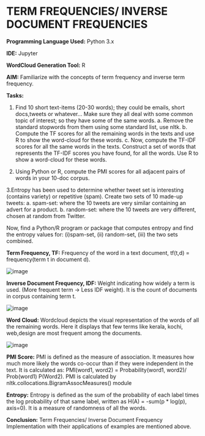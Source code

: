 # TERM FREQUENCIES/ INVERSE DOCUMENT FREQUENCIES

**Programming Language Used:** Python 3.x

**IDE:** Jupyter

**WordCloud Generation Tool:** R 

**AIM:** Familiarize with the concepts of term frequency and inverse term frequency.

**Tasks:**
1. Find 10 short text-items (20-30 words); they could be emails, short docs,tweets or whatever… Make
sure they all deal with some common topic of interest; so they have some of the same words.
  a. Remove the standard stopwords from them using some standard list, use nltk.
  b. Compute the TF scores for all the remaining words in the texts and use R to show the word-cloud for
these words.
  c. Now, compute the TF-IDF scores for all the same words in the texts. Construct a set of words that
represents the TF-IDF scores you have found, for all the words. Use R to show a word-cloud for these words.

2. Using Python or R, compute the PMI scores for all adjacent pairs of words in your 10-doc corpus.

3.Entropy has been used to determine whether tweet set is interesting (contains variety) or repetitive
(spam). Create two sets of 10 made-up tweets:
  a. spam-set: where the 10 tweets are very similar containing an advert for a product.
  b. random-set: where the 10 tweets are very different, chosen at random from Twitter.

Now, find a Python/R program or package that computes entropy and find the entropy values for:
(i)spam-set, 
(ii) random-set, 
(iii) the two sets combined.

**Term Frequency, TF:** Frequency of the word in a text document, tf(t,d) = frequency(term t in document d).

![image](https://user-images.githubusercontent.com/38240162/72670210-f87def00-3a32-11ea-83be-c3b96088d244.png)


**Inverse Document Frequency, IDF:** Weight indicating how widely a term is used. (More frequent term -> Less IDF weight).
It is the count of documents in corpus containing term t.

![image](https://user-images.githubusercontent.com/38240162/72670223-1a777180-3a33-11ea-9978-715e5ef0e7c2.png)


**Word Cloud:** Wordcloud depicts the visual representation of the words of all the remaining words. Here it displays that few
terms like kerala, kochi, web,design are most frequent among the documents.

![image](https://user-images.githubusercontent.com/38240162/72670207-e7cd7900-3a32-11ea-9125-8967f4afb4fe.png)

**PMI Score:** PMI is defined as the measure of association. It measures how much more likely the words co-occur than if they were independent in the text.
It is calculated as: PMI(word1, word2) = Probability(word1, word2)/ Prob(word1) P(Word2).
PMI is calculated by nltk.collocations.BigramAssocMeasures() module

**Entropy:** Entropy is defined as the sum of the probability of each label times the log probability of that same
label, written as H(A) = -sum(p * log(p), axis=0). It is a measure of randomness of all the words.

**Conclusion:**
Term Frequencies/ Inverse Document Frequency Implementation with their applications of examples are mentioned above.

